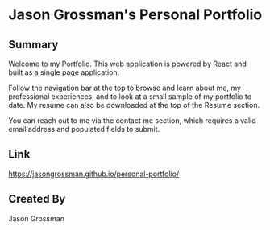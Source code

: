 # Jason Grossman's Personal Portfolio

## Summary
Welcome to my Portfolio. This web application is powered by React and built as a single page application.

Follow the navigation bar at the top to browse and learn about me, my professional experiences, and to look at a small sample of my portfolio to date. My resume can also be downloaded at the top of the Resume section.

You can reach out to me via the contact me section, which requires a valid email address and populated fields to submit.

## Link 

https://jasongrossman.github.io/personal-portfolio/

## Created By
Jason Grossman
